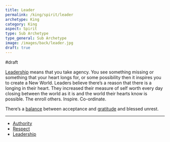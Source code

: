 ```yaml
---
title: Leader
permalink: /king/spirit/leader
archetype: King
category: King
aspect: Spirit
type: Sub Archetype
type_general: Sub Archetype
image: /images/back/leader.jpg
draft: true
---
```

#draft   
  
[Leadership](/king/spirit/leader/leadership) means that you take agency. You see something missing or something that your heart longs for, or some possibility then it inspires you to create a New World. Leaders believe there’s a reason that there is a longing in their heart. They increased their measure of self worth  every day closing between the world as it is and the world their hearts know is possible. The enroll others. Inspire. Co-ordinate.   
  
There’s a [balance](/king/body/peace_maker/balance) between acceptance and [gratitude](/lover/heart/romantic/gratitude) and blessed unrest.  

---
- [Authority](/king/spirit/leader/authority)
- [Respect](/king/spirit/leader/respect)
- [Leadership](/king/spirit/leader/leadership)
